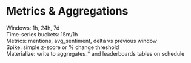 # Metrics & Aggregations
Windows: 1h, 24h, 7d  
Time-series buckets: 15m/1h  
Metrics: mentions, avg_sentiment, delta vs previous window  
Spike: simple z-score or % change threshold  
Materialize: write to aggregates_* and leaderboards tables on schedule
